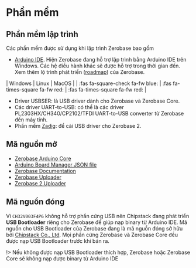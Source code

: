 <br>
<br>
<br>

# Phần mềm

## Phần mềm lập trình

Các phần mềm được sử dụng khi lập trình Zerobase bao gồm
- [Arduino IDE](https://www.arduino.cc/en/software). Hiện Zerobase đang hỗ trợ lập trình bằng Arduino IDE trên Windows. Các hệ điều hành khác sẽ được hỗ trợ trong thời gian đến. Xem thêm lộ trình phát triển ([roadmap](vi/introduction/roadmap.md)) của Zerobase.

| Windows | Linux | MacOS |
| :fas fa-square-check fa-fw blue: | :fas fa-times-square fa-fw red: | :fas fa-times-square fa-fw red: |

- Driver USBSER: là USB driver dành cho Zerobase và Zerobase Core.
- Các driver UART-to-USB: có thể là các driver PL2303HX/CH340/CP2102/TFDI UART-to-USB converter từ Zerobase đến máy tính.
- Phần mềm [Zadig](https://zadig.akeo.ie/): để cài USB driver cho Zerobase 2.

## Mã nguồn mở

- [Zerobase Arduino Core](https://github.com/ChipstackLTD/Zerobase)
- [Arduino Board Manager JSON file](https://github.com/ChipstackLTD/zerobase-board-manager)
- [Zerobase Documentation](https://github.com/ChipstackLTD/zerobase-docs)
- [Zerobase Uploader](https://github.com/ChipstackLTD/zerobase-minichlink)
- [Zerobase 2 Uploader](https://github.com/ChipstackLTD/zerobase-wchisp)

## Mã nguồn đóng

Vì `CH32V003F4P6` không hỗ trợ phần cứng USB nên Chipstack đang phát triển **USB Bootloader** riêng cho Zerobase để giúp nạp binary từ Arduino IDE. Mã nguồn cho USB Bootloader của Zerobase đang là mã nguồn đóng sở hữu bởi [Chipstack Co., Ltd](https://chipstack.vn). Mọi phần cứng Zerobase và Zerobase Core đều được nạp USB Bootloader trước khi bán ra.

!> Nếu không được nạp USB Bootloader thích hợp, Zerobase hoặc Zerobase Core sẽ không nạp được binary từ Arduino IDE